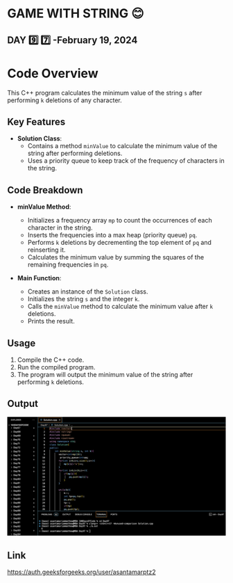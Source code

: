 # GAME WITH STRING :blush:
## DAY :nine: :seven: -February 19, 2024

# Code Overview

This C++ program calculates the minimum value of the string `s` after performing `k` deletions of any character.

## Key Features

- **Solution Class**:
  - Contains a method `minValue` to calculate the minimum value of the string after performing deletions.
  - Uses a priority queue to keep track of the frequency of characters in the string.

## Code Breakdown

- **minValue Method**:
  - Initializes a frequency array `mp` to count the occurrences of each character in the string.
  - Inserts the frequencies into a max heap (priority queue) `pq`.
  - Performs `k` deletions by decrementing the top element of `pq` and reinserting it.
  - Calculates the minimum value by summing the squares of the remaining frequencies in `pq`.

- **Main Function**:
  - Creates an instance of the `Solution` class.
  - Initializes the string `s` and the integer `k`.
  - Calls the `minValue` method to calculate the minimum value after `k` deletions.
  - Prints the result.

## Usage

1. Compile the C++ code.
2. Run the compiled program.
3. The program will output the minimum value of the string after performing `k` deletions.

## Output

![Reference Image](s97.png)

## Link
<https://auth.geeksforgeeks.org/user/asantamarptz2>
